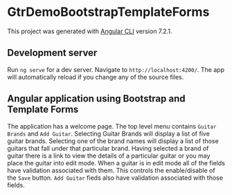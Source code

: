 # GtrDemoBootstrapTemplateForms

This project was generated with [Angular CLI](https://github.com/angular/angular-cli) version 7.2.1.

## Development server

Run `ng serve` for a dev server. Navigate to `http://localhost:4200/`. The app will automatically reload if you change any of the source files.

## Angular application using Bootstrap and Template Forms

The application has a welcome page. The top level menu contains `Guitar Brands` and `Add Guitar`. Selecting Guitar Brands will display a list of five guitar brands. Selecting one of the brand names will display a list of those guitars that fall under that particular brand. Having selected a brand of guitar there is a link to view the details of a particular guitar or you may place the guitar into edit mode. When a guitar is in edit mode all of the fields have validation associated with them. This controls the enable/disable of the `Save` button. `Add Guitar` fieds also have validation associated with those fields.
